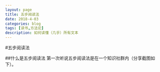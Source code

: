 ```yaml
---
layout: page
title: 五步阅读法
date: 2018-4-03
categories: blog
tags: [读书,方法论]
description: 如何读懂（几乎）所有文本
---
```




#五步阅读法

##什么是五步阅读法
第一次听说五步阅读法是在一个知识社群内（分享截图如下）。


